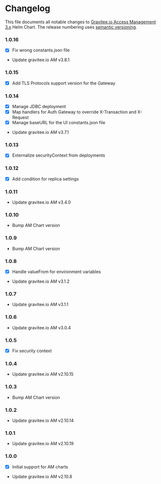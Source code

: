 # Changelog

This file documents all notable changes to [Gravitee.io Access Management 3.x](https://github.com/gravitee-io/helm-charts/tree/master/am/) Helm Chart. The release numbering uses [semantic versioning](http://semver.org).

### 1.0.16

- [X] Fix wrong constants.json file
- Update gravitee.io AM v3.8.1

### 1.0.15

- [X] Add TLS Protocols support version for the Gateway

### 1.0.14

- [X] Manage JDBC deployment
- [X] Map handlers for Auth Gateway to override X-Transaction and X-Request
- [X] Manage baseURL for the UI constants.json file
- Update gravitee.io AM v3.7.1

### 1.0.13

- [X] Externalize securityContext from deployments

### 1.0.12

- [X] Add condition for replica settings

### 1.0.11

- Update gravitee.io AM v3.4.0

### 1.0.10

- Bump AM Chart version

### 1.0.9

- Bump AM Chart version

### 1.0.8

- [X] Handle valueFrom for environment variables
- Update gravitee.io AM v3.1.2

### 1.0.7

- Update gravitee.io AM v3.1.1

### 1.0.6

- Update gravitee.io AM v3.0.4

### 1.0.5

- [X] Fix security context

### 1.0.4

- Update gravitee.io AM v2.10.15

### 1.0.3

- Bump AM Chart version

### 1.0.2

- Update gravitee.io AM v2.10.14

### 1.0.1

- Update gravitee.io AM v2.10.19

### 1.0.0

- [X] Initial support for AM charts
- Update gravitee.io AM v2.10.8
